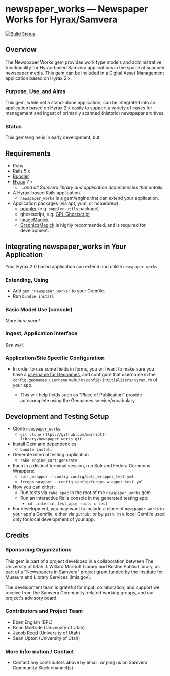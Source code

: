 newspaper_works — Newspaper Works for Hyrax/Samvera
===================================================
[![Build Status](https://travis-ci.org/marriott-library/newspaper_works.svg?branch=master)](https://travis-ci.org/marriott-library/newspaper_works)

Overview
--------

The Newspaper Works gem provides work type models and administrative
functionality for Hyrax-based Samvera applications in the space
of scanned newspaper media.  This gem can be included in a
Digital Asset Management application based on Hyrax 2.x.

### Purpose, Use, and Aims

This gem, while not a stand-alone application, can be integrated into an
application based on Hyrax 2.x easily to support a variety of cases for
management and ingest of primarily scanned (historic) newspaper archives.

### Status

This gem/engine is in early development, but

Requirements
------------

  * Ruby
  * Rails 5.x
  * [Bundler](http://bundler.io/)
  * [Hyrax](https://github.com/samvera/hyrax) 2.x
    - ..._and all Samvera library and application dependencies that entails_.
  * A Hyrax-based Rails application.
    * `newspaper_works` is a gem/engine that can extend your application.
  * Application packages (via apt, yum, or homebrew): 
    - [poppler](https://poppler.freedesktop.org/) (e.g. `poppler-utils` package).
    - ghostscript, e.g. [GPL Ghostscript](https://ghostscript.com/GPL_Ghostscript_9.06.html)
    - [ImageMagick](https://www.imagemagick.org)
    - [GraphicsMagick](http://www.graphicsmagick.org/) is highly recommended,
      and is required for development.

Integrating newspaper_works in Your Application
-----------------------------------------------

Your Hyrax 2.0 based application can extend and utilize `newspaper_works`

### Extending, Using

  * Add `gem 'newspaper_works'` to your Gemfile.
  * Run `bundle install`

### Basic Model Use (console)

_More here soon!_

### Ingest, Application Interface

_See [wiki](https://github.com/marriott-library/newspaper_works/wiki)_.

### Application/Site Specific Configuration

  * In order to use some fields in forms, you will want to make sure you
    have a [username for Geonames](http://www.geonames.org/login),
    and configure that username in the `config.geonames_username`
    value in `config/intitializers/hyrax.rb` of your app.

    - This will help fields such as "Place of Publication" provide
      autocomplete using the Geonames service/vocabulary.


Development and Testing Setup
-----------------------------

* Clone `newspaper_works`:
  - `git clone https://github.com/marriott-library/newspaper_works.git`
* Install Gem and dependencies:
  - `bundle install`
* Generate internal testing application
  - `rake engine_cart:generate`
* Each in a distinct terminal session, run Solr and Fedora Commons Wrappers:
  - `solr_wrapper --config config/solr_wrapper_test.yml`
  - `fcrepo_wrapper --config config/fcrepo_wrapper_test.yml`
* Now you can either:
  - Run tests via `rake spec` in the root of the `newspaper_works` gem.
  - Run an interactive Rails console in the generated testing app:
    - `cd .internal_test_app; rails c test`
* For development, you may want to include a clone of `newspaper_works`
  in your app's Gemfile, either via `github:` or by `path:` in a local
  Gemfile used only for local development of your app.

Credits
-------

### Sponsoring Organizations

This gem is part of a project developed in a collaboration between
The University of Utah J. Willard Marriott Library and
Boston Public Library, as part of a "Newspapers in Samvera" project
grant funded by the Institute for Museum and Library Services (imls.gov).

The development team is grateful for input, collaboration, and support
we receive from the Samvera Community, related working groups,
and our project's advisory board.

### Contributors and Project Team

  * Eben English (BPL)
  * Brian McBride (University of Utah)
  * Jacob Reed (University of Utah)
  * Sean Upton (University of Utah)

### More Information / Contact

  * Contact any contributors above by email, or ping us on
    Samvera Community Slack channel(s).
